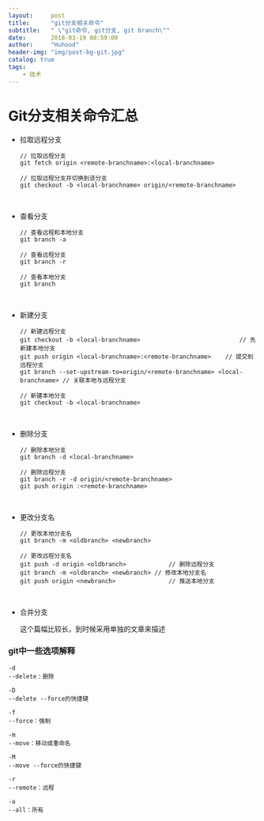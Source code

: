 ```yaml
---
layout:     post
title:      "git分支相关命令"
subtitle:   " \"git命令, git分支, git branch\""
date:       2018-03-19 08:59:00
author:     "Huhood"
header-img: "img/post-bg-git.jpg"
catalog: true
tags:
    - 技术
---
```




# Git分支相关命令汇总

- 拉取远程分支

  ```
  // 拉取远程分支
  git fetch origin <remote-branchname>:<local-branchname>

  // 拉取远程分支并切换到该分支
  git checkout -b <local-branchname> origin/<remote-branchname>
  ```

  ​

- 查看分支

  ```
  // 查看远程和本地分支
  git branch -a

  // 查看远程分支
  git branch -r

  // 查看本地分支
  git branch
  ```

  ​

- 新建分支

  ```
  // 新建远程分支
  git checkout -b <local-branchname>                 			// 先新建本地分支
  git push origin <local-branchname>:<remote-branchname>  	// 提交到远程分支
  git branch --set-upstream-to=origin/<remote-branchname> <local-branchname> // 关联本地与远程分支

  // 新建本地分支
  git checkout -b <local-branchname>
  ```

  ​

- 删除分支

  ```
  // 删除本地分支
  git branch -d <local-branchname>

  // 删除远程分支
  git branch -r -d origin/<remote-branchname>
  git push origin :<remote-branchname>
  ```

  ​

- 更改分支名

  ```
  // 更改本地分支名
  git branch -m <oldbranch> <newbranch>

  // 更改远程分支名
  git push -d origin <oldbranch> 			// 删除远程分支
  git branch -m <oldbranch> <newbranch>	// 修改本地分支名
  git push origin <newbranch>				// 推送本地分支
  ```

  ​

- 合并分支

  这个篇幅比较长，到时候采用单独的文章来描述

### git中一些选项解释

```
-d
--delete：删除

-D
--delete --force的快捷键

-f
--force：强制

-m
--move：移动或重命名

-M
--move --force的快捷键

-r
--remote：远程

-a
--all：所有
```



